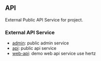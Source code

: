 ## API
External Public API Service for project. 

### External API Service
- [admin](admin): public admin service
- [api](api): public api service
- [web-api](web-api): demo web api service use hertz

